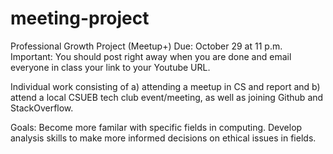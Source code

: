 # meeting-project

Professional Growth Project (Meetup+)
Due: October 29 at 11 p.m. Important: You should post right away when you are done and email everyone in class your link to your Youtube URL.

Individual work consisting of a) attending a meetup in CS and report and b) attend a local CSUEB tech club event/meeting, as well as joining Github and StackOverflow.

Goals: 
Become more familar with specific fields in computing.
Develop analysis skills to make more informed decisions on ethical issues in fields. 
